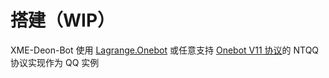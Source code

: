 # 搭建（WIP）

XME-Deon-Bot 使用 [Lagrange.Onebot](https://github.com/LagrangeDev/Lagrange.Core/tree/master) 或任意支持 [Onebot V11 协议](https://github.com/botuniverse/onebot-11)的 NTQQ 协议实现作为 QQ 实例


